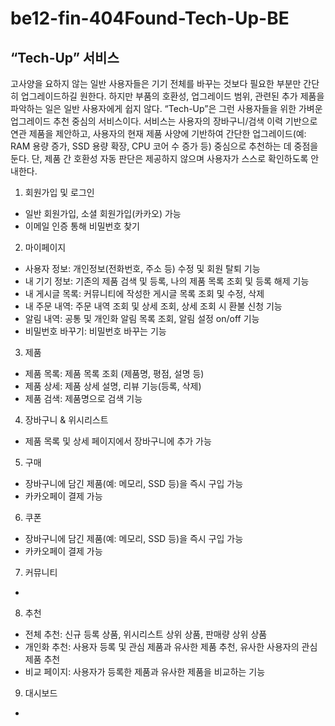 # be12-fin-404Found-Tech-Up-BE

## “Tech-Up” 서비스
고사양을 요하지 않는 일반 사용자들은 기기 전체를 바꾸는 것보다 필요한 부분만 간단히 업그레이드하길 원한다. 하지만 부품의 호환성, 업그레이드 범위, 관련된 추가 제품을 파악하는 일은 일반 사용자에게 쉽지 않다.
“Tech-Up”은 그런 사용자들을 위한 가벼운 업그레이드 추천 중심의 서비스이다.
서비스는 사용자의 장바구니/검색 이력 기반으로 연관 제품을 제안하고, 사용자의 현재 제품 사양에 기반하여 간단한 업그레이드(예: RAM 용량 증가, SSD 용량 확장, CPU 코어 수 증가 등) 중심으로 추천하는 데 중점을 둔다. 단, 제품 간 호환성 자동 판단은 제공하지 않으며 사용자가 스스로 확인하도록 안내한다.

1. 회원가입 및 로그인
- 일반 회원가입, 소셜 회원가입(카카오) 가능
- 이메일 인증 통해 비밀번호 찾기

2. 마이페이지
- 사용자 정보: 개인정보(전화번호, 주소 등) 수정 및 회원 탈퇴 기능
- 내 기기 정보: 기존의 제품 검색 및 등록, 나의 제품 목록 조회 및 등록 해제 기능
- 내 게시글 목록: 커뮤니티에 작성한 게시글 목록 조회 및 수정, 삭제
- 내 주문 내역: 주문 내역 조회 및 상세 조회, 상세 조회 시 환불 신청 기능
- 알림 내역: 공통 및 개인화 알림 목록 조회, 알림 설정 on/off 기능
- 비밀번호 바꾸기: 비밀번호 바꾸는 기능
  
3. 제품
- 제품 목록: 제품 목록 조회 (제품명, 평점, 설명 등)
- 제품 상세: 제품 상세 설명, 리뷰 기능(등록, 삭제)
- 제품 검색: 제품명으로 검색 기능

4. 장바구니 & 위시리스트
- 제품 목록 및 상세 페이지에서 장바구니에 추가 가능

5. 구매
- 장바구니에 담긴 제품(예: 메모리, SSD 등)을 즉시 구입 가능
- 카카오페이 결제 가능

6. 쿠폰
- 장바구니에 담긴 제품(예: 메모리, SSD 등)을 즉시 구입 가능
- 카카오페이 결제 가능

7. 커뮤니티
- 

8. 추천
- 전체 추천: 신규 등록 상품, 위시리스트 상위 상품, 판매량 상위 상품
- 개인화 추천: 사용자 등록 및 관심 제품과 유사한 제품 추천, 유사한 사용자의 관심 제품 추천
- 비교 페이지: 사용자가 등록한 제품과 유사한 제품을 비교하는 기능

9. 대시보드
- 

